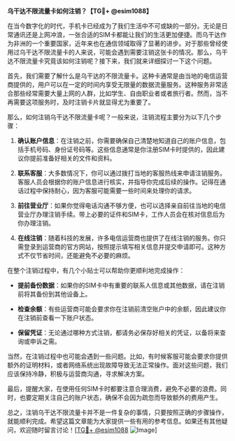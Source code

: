 **乌干达不限流量卡如何注销？【TG💪+ @esim1088】**

在当今数字化的时代，手机卡已经成为了我们生活中不可或缺的一部分。无论是日常通讯还是上网冲浪，一张合适的SIM卡都能让我们的生活更加便捷。而乌干达作为非洲的一个重要国家，近年来也在通信领域取得了显著的进步。对于那些曾经使用过乌干达不限流量卡的人来说，可能会遇到需要注销这张卡的情况。那么，乌干达不限流量卡究竟该如何注销呢？接下来，我们就来详细探讨一下这个问题。

首先，我们需要了解什么是乌干达的不限流量卡。这种卡通常是由当地的电信运营商提供的，用户可以在一定的时间内享受无限量的数据流量服务。这种服务非常适合那些经常需要大量上网的人群，比如学生、自由职业者或者旅行者。然而，当不再需要这项服务时，及时注销卡片就显得尤为重要了。

那么，如何注销乌干达不限流量卡呢？一般来说，注销流程主要分为以下几个步骤：

1. **确认账户信息**：在注销之前，你需要确保自己清楚地知道自己的账户信息，包括手机号码、身份证号码等。这些信息通常是你注册SIM卡时提供的，因此建议你提前准备好相关的文件和资料。

2. **联系客服**：大多数情况下，你可以通过拨打当地的客服热线来申请注销服务。客服人员会根据你的账户信息进行核实，并指导你完成后续的操作。记得在通话过程中保持耐心，因为客服可能需要一些时间来处理你的请求。

3. **前往营业厅**：如果你觉得电话沟通不够方便，也可以选择亲自前往当地的电信营业厅办理注销手续。带上必要的证件和SIM卡，工作人员会在核对信息后为你办理注销。

4. **在线注销**：随着科技的发展，许多电信运营商也提供了在线注销的服务。你只需登录到运营商的官方网站，按照提示填写相关信息并提交申请即可。这种方式不仅节省时间，还能避免不必要的麻烦。

在整个注销过程中，有几个小贴士可以帮助你更顺利地完成操作：

- **提前备份数据**：如果你的SIM卡中有重要的联系人信息或其他数据，请在注销前将其备份到其他设备上。
  
- **检查余额**：有些运营商可能会要求你在注销前清空账户中的余额，因此建议你在注销前查看一下账户状态。

- **保留凭证**：无论通过哪种方式注销，都请务必保存好相关的凭证，以备将来查询或申诉之需。

当然，在注销过程中也可能会遇到一些问题。比如，有时候客服可能会要求你提供额外的证明材料，或者网络系统出现故障导致无法正常操作。面对这些问题，我们应该保持冷静，积极与运营商沟通，寻求解决方案。

最后，提醒大家，在使用任何SIM卡时都要注意合理消费，避免不必要的浪费。同时，也要定期关注自己的账户状态，确保不会因为疏忽而导致额外的费用产生。

总之，注销乌干达不限流量卡并不是一件复杂的事情，只要按照正确的步骤操作，就能顺利完成。希望这篇文章能为大家提供一些有用的参考信息。如果还有其他疑问，欢迎随时留言讨论！[[TG💪+ @esim1088](https://t.me/s/esim1088) ![Image](https://i.postimg.cc/4NQfJmqS/Snipaste-2025-05-13-00-14-12.png)]